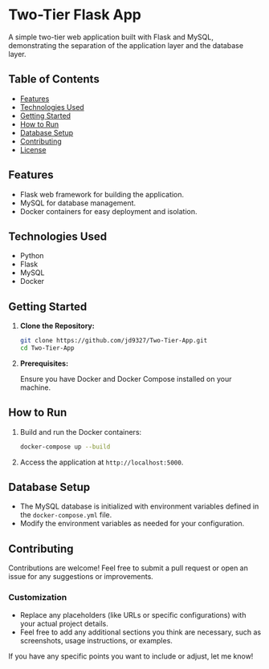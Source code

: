 # Two-Tier Flask App

A simple two-tier web application built with Flask and MySQL, demonstrating the separation of the application layer and the database layer.

## Table of Contents

- [Features](#features)
- [Technologies Used](#technologies-used)
- [Getting Started](#getting-started)
- [How to Run](#how-to-run)
- [Database Setup](#database-setup)
- [Contributing](#contributing)
- [License](#license)

## Features

- Flask web framework for building the application.
- MySQL for database management.
- Docker containers for easy deployment and isolation.

## Technologies Used

- Python
- Flask
- MySQL
- Docker

## Getting Started

1. **Clone the Repository:**

   ```bash
   git clone https://github.com/jd9327/Two-Tier-App.git
   cd Two-Tier-App
   ```

2. **Prerequisites:**

   Ensure you have Docker and Docker Compose installed on your machine.

## How to Run

1. Build and run the Docker containers:

   ```bash
   docker-compose up --build
   ```

2. Access the application at `http://localhost:5000`.

## Database Setup

- The MySQL database is initialized with environment variables defined in the `docker-compose.yml` file.
- Modify the environment variables as needed for your configuration.

## Contributing

Contributions are welcome! Feel free to submit a pull request or open an issue for any suggestions or improvements.

### Customization

- Replace any placeholders (like URLs or specific configurations) with your actual project details.
- Feel free to add any additional sections you think are necessary, such as screenshots, usage instructions, or examples.

If you have any specific points you want to include or adjust, let me know!
